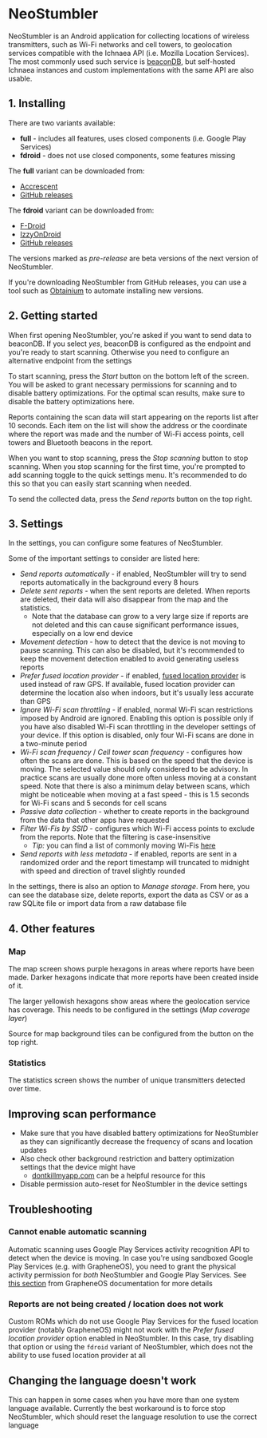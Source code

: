 # NeoStumbler

NeoStumbler is an Android application for collecting locations of wireless transmitters, such as Wi-Fi networks and cell
towers, to geolocation services compatible with the Ichnaea API (i.e. Mozilla Location Services).
The most commonly used such service is [beaconDB](https://beacondb.net/), but self-hosted Ichnaea instances and custom
implementations with the same API are also usable.

## 1. Installing

There are two variants available:

* **full** - includes all features, uses closed components (i.e. Google Play Services)
* **fdroid** - does not use closed components, some features missing

The **full** variant can be downloaded from:

* [Accrescent](https://accrescent.app/app/xyz.malkki.neostumbler)
* [GitHub releases](https://github.com/mjaakko/NeoStumbler/releases)

The **fdroid** variant can be downloaded from:

* [F-Droid](https://f-droid.org/packages/xyz.malkki.neostumbler.fdroid/)
* [IzzyOnDroid](https://apt.izzysoft.de/fdroid/index/apk/xyz.malkki.neostumbler.fdroid)
* [GitHub releases](https://github.com/mjaakko/NeoStumbler/releases)

The versions marked as *pre-release* are beta versions of the next version of NeoStumbler.

If you're downloading NeoStumbler from GitHub releases, you can use a tool such
as [Obtainium](https://github.com/ImranR98/Obtainium) to automate installing new versions.

## 2. Getting started

When first opening NeoStumbler, you're asked if you want to send data to beaconDB.
If you select *yes*, beaconDB is configured as the endpoint and you're ready to start scanning.
Otherwise you need to configure an alternative endpoint from the settings

To start scanning, press the *Start* button on the bottom left of the screen.
You will be asked to grant necessary permissions for scanning and to disable battery optimizations.
For the optimal scan results, make sure to disable the battery optimizations here.

Reports containing the scan data will start appearing on the reports list after 10 seconds.
Each item on the list will show the address or the coordinate where the report was made and the number of Wi-Fi access
points, cell towers and Bluetooth beacons in the report.

When you want to stop scanning, press the *Stop scanning* button to stop scanning.
When you stop scanning for the first time, you're prompted to add scanning toggle to the quick settings menu.
It's recommended to do this so that you can easily start scanning when needed.

To send the collected data, press the *Send reports* button on the top right.

## 3. Settings

In the settings, you can configure some features of NeoStumbler.

Some of the important settings to consider are listed here:

* *Send reports automatically* - if enabled, NeoStumbler will try to send reports automatically in the background every
  8 hours
* *Delete sent reports* - when the sent reports are deleted. When reports are deleted, their data will also disappear
  from the map and the statistics.
    * Note that the database can grow to a very large size if reports are not deleted and this can cause significant
      performance issues, especially on a low end device
* *Movement detection* - how to detect that the device is not moving to pause scanning. This can also be disabled, but
  it's recommended to keep the movement detection enabled to avoid generating useless reports
* *Prefer fused location provider* - if
  enabled, [fused location provider](https://developers.google.com/location-context/fused-location-provider) is used
  instead of raw GPS. If available, fused location provider can determine the location also when indoors, but it's
  usually less accurate than GPS
* *Ignore Wi-Fi scan throttling* - if enabled, normal Wi-Fi scan restrictions imposed by Android are ignored.
  Enabling this option is possible only if you have also disabled Wi-Fi scan throttling in the developer settings of
  your device. If this option is disabled, only four Wi-Fi scans are done in a two-minute period
* *Wi-Fi scan frequency* / *Cell tower scan frequency* - configures how often the scans are done. This is based on the
  speed that the device is moving. The selected value should only considered to be advisory. In practice scans are
  usually done more often unless moving at a constant speed.
  Note that there is also a minimum delay between scans, which might be noticeable when moving at a fast speed - this is
  1.5 seconds for Wi-Fi scans and 5 seconds for cell scans
* *Passive data collection* - whether to create reports in the background from the data that other apps have requested
* *Filter Wi-Fis by SSID* - configures which Wi-Fi access points to exclude from the reports. Note that the filtering is
  case-insensitive
    * *Tip:* you can find a list of commonly moving Wi-Fis [here](https://cdn.beacondb.net/config/ssid-blacklist.txt)
* *Send reports with less metadata* - if enabled, reports are sent in a randomized order and the report timestamp will
  truncated to midnight with speed and direction of travel slightly rounded

In the settings, there is also an option to *Manage storage*. From here, you can see the database size, delete reports,
export the data as CSV or as a raw SQLite file or import data from a raw database file

## 4. Other features

### Map

The map screen shows purple hexagons in areas where reports have been made. Darker hexagons indicate that more reports
have been created inside of it.

The larger yellowish hexagons show areas where the geolocation service has coverage. This needs to be configured in the
settings (*Map coverage layer*)

Source for map background tiles can be configured from the button on the top right.

### Statistics

The statistics screen shows the number of unique transmitters detected over time.

## Improving scan performance

* Make sure that you have disabled battery optimizations for NeoStumbler as they can significantly decrease the
  frequency of scans and location updates
* Also check other background restriction and battery optimization settings that the device might have
    * [dontkillmyapp.com](https://dontkillmyapp.com/) can be a helpful resource for this
* Disable permission auto-reset for NeoStumbler in the device settings

## Troubleshooting

### Cannot enable automatic scanning

Automatic scanning uses Google Play Services activity recognition API to detect when the device is moving. In case
you're using sandboxed Google Play Services (e.g. with GrapheneOS), you need to grant the physical activity permission
for *both* NeoStumbler and Google Play Services.
See [this section](https://grapheneos.org/usage#sandboxed-google-play-location-sharing) from GrapheneOS documentation
for more details

### Reports are not being created / location does not work

Custom ROMs which do not use Google Play Services for the fused location provider (notably GrapheneOS) might not work
with the *Prefer fused location provider* option enabled in NeoStumbler. In this case, try disabling that option or
using the `fdroid` variant of NeoStumbler, which does not the ability to use fused location provider at all

## Changing the language doesn't work

This can happen in some cases when you have more than one system language available. Currently the best workaround is to
force stop NeoStumbler, which should reset the language resolution to use the correct language